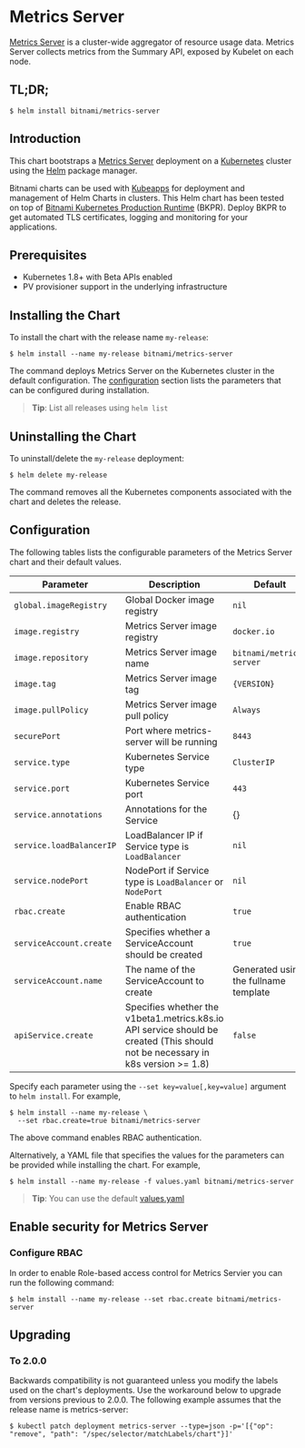 # Metrics Server

[Metrics Server](https://github.com/kubernetes-incubator/metrics-server) is a cluster-wide aggregator of resource usage data. Metrics Server collects metrics from the Summary API, exposed by Kubelet on each node.

## TL;DR;

```console
$ helm install bitnami/metrics-server
```

## Introduction

This chart bootstraps a [Metrics Server](https://github.com/bitnami/bitnami-docker-metrics-server) deployment on a [Kubernetes](http://kubernetes.io) cluster using the [Helm](https://helm.sh) package manager.

Bitnami charts can be used with [Kubeapps](https://kubeapps.com/) for deployment and management of Helm Charts in clusters. This Helm chart has been tested on top of [Bitnami Kubernetes Production Runtime](https://kubeprod.io/) (BKPR). Deploy BKPR to get automated TLS certificates, logging and monitoring for your applications.

## Prerequisites

- Kubernetes 1.8+ with Beta APIs enabled
- PV provisioner support in the underlying infrastructure

## Installing the Chart

To install the chart with the release name `my-release`:

```console
$ helm install --name my-release bitnami/metrics-server
```

The command deploys Metrics Server on the Kubernetes cluster in the default configuration. The [configuration](#configuration) section lists the parameters that can be configured during installation.

> **Tip**: List all releases using `helm list`

## Uninstalling the Chart

To uninstall/delete the `my-release` deployment:

```console
$ helm delete my-release
```

The command removes all the Kubernetes components associated with the chart and deletes the release.

## Configuration

The following tables lists the configurable parameters of the Metrics Server chart and their default values.

|         Parameter        |                                   Description                               |                Default                 |
|--------------------------|-----------------------------------------------------------------------------|----------------------------------------|
| `global.imageRegistry`   | Global Docker image registry                                                | `nil`                                  |
| `image.registry`         | Metrics Server image registry                                               | `docker.io`                            |
| `image.repository`       | Metrics Server image name                                                   | `bitnami/metrics-server`               |
| `image.tag`              | Metrics Server image tag                                                    | `{VERSION}`                            |
| `image.pullPolicy`       | Metrics Server image pull policy                                            | `Always`                               |
| `securePort`             | Port where metrics-server will be running                                   | `8443`                                 |
| `service.type`           | Kubernetes Service type                                                     | `ClusterIP`                            |
| `service.port`           | Kubernetes Service port                                                     | `443`                                  |
| `service.annotations`    | Annotations for the Service                                                 | {}                                     |
| `service.loadBalancerIP` | LoadBalancer IP if Service type is `LoadBalancer`                           | `nil`                                  |
| `service.nodePort`       | NodePort if Service type is `LoadBalancer` or `NodePort`                    | `nil`                                  |
| `rbac.create`            | Enable RBAC authentication                                                  | `true`                                 |
| `serviceAccount.create`  | Specifies whether a ServiceAccount should be created                        | `true`                                 |
| `serviceAccount.name`    | The name of the ServiceAccount to create                                    | Generated using the fullname template  |
| `apiService.create`      | Specifies whether the v1beta1.metrics.k8s.io API service should be created (This should not be necessary in k8s version >= 1.8)  | `false`                                 |

Specify each parameter using the `--set key=value[,key=value]` argument to `helm install`. For example,

```console
$ helm install --name my-release \
  --set rbac.create=true bitnami/metrics-server
```

The above command enables RBAC authentication.

Alternatively, a YAML file that specifies the values for the parameters can be provided while installing the chart. For example,

```console
$ helm install --name my-release -f values.yaml bitnami/metrics-server
```

> **Tip**: You can use the default [values.yaml](values.yaml)

## Enable security for Metrics Server

### Configure RBAC

In order to enable Role-based access control for Metrics Servier you can run the following command:

```console
$ helm install --name my-release --set rbac.create bitnami/metrics-server
```
## Upgrading

### To 2.0.0

Backwards compatibility is not guaranteed unless you modify the labels used on the chart's deployments.
Use the workaround below to upgrade from versions previous to 2.0.0. The following example assumes that the release name is metrics-server:

```console
$ kubectl patch deployment metrics-server --type=json -p='[{"op": "remove", "path": "/spec/selector/matchLabels/chart"}]'
```
